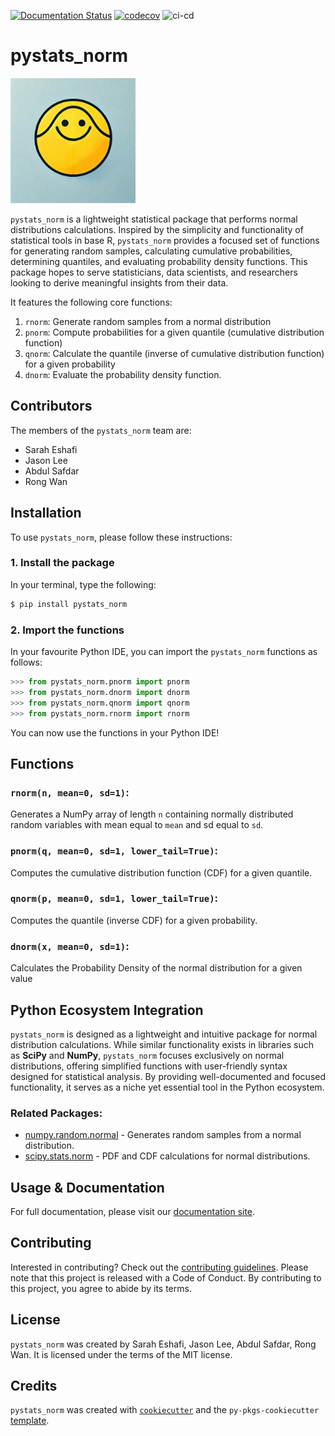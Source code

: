 [![Documentation Status](https://readthedocs.org/projects/pystats-norm/badge/?version=latest)](https://pystats-norm.readthedocs.io/en/latest/?badge=latest)
[![codecov](https://codecov.io/github/UBC-MDS/Group24-pystats/graph/badge.svg?token=YqaFvm1hzi)](https://codecov.io/github/UBC-MDS/Group24-pystats)
![ci-cd](https://github.com/UBC-MDS/Group24-pystats/actions/workflows/ci-cd.yml/badge.svg)

# pystats_norm

<a href="https://github.com/UBC-MDS/Group24-pystats">
  <img src="https://github.com/UBC-MDS/Group24-pystats/blob/main/assets/pystat_logo.png" alt="App Platform" width="200">
</a>

`pystats_norm` is a lightweight statistical package that performs normal distributions calculations. Inspired by the simplicity and functionality of statistical tools in base R, `pystats_norm` provides a focused set of functions for generating random samples, calculating cumulative probabilities, determining quantiles, and evaluating probability density functions. This package hopes to serve statisticians, data scientists, and researchers looking to derive meaningful insights from their data.

It features the following core functions:
1. `rnorm`: Generate random samples from a normal distribution
2. `pnorm`: Compute probabilities for a given quantile (cumulative distribution function)
3. `qnorm`: Calculate the quantile (inverse of cumulative distribution function) for a given probability
4. `dnorm`: Evaluate the probability density function.

## Contributors
The members of the `pystats_norm` team are:
- Sarah Eshafi
- Jason Lee
- Abdul Safdar
- Rong Wan

## Installation

To use `pystats_norm`, please follow these instructions:

### 1. Install the package

In your terminal, type the following:

```bash
$ pip install pystats_norm
```

### 2. Import the functions

In your favourite Python IDE, you can import the `pystats_norm` functions as follows:

```python
>>> from pystats_norm.pnorm import pnorm
>>> from pystats_norm.dnorm import dnorm
>>> from pystats_norm.qnorm import qnorm
>>> from pystats_norm.rnorm import rnorm
```

You can now use the functions in your Python IDE!

## Functions

### `rnorm(n, mean=0, sd=1)`:  
Generates a NumPy array of length `n` containing normally distributed random variables with mean equal to  `mean` and sd equal to `sd`.

### `pnorm(q, mean=0, sd=1, lower_tail=True)`:  
Computes the cumulative distribution function (CDF) for a given quantile.

### `qnorm(p, mean=0, sd=1, lower_tail=True)`:  
Computes the quantile (inverse CDF) for a given probability.

### `dnorm(x, mean=0, sd=1)`:  
Calculates the Probability Density of the normal distribution for a given value

## Python Ecosystem Integration
`pystats_norm` is designed as a lightweight and intuitive package for normal distribution calculations. While similar functionality exists in libraries such as **SciPy** and **NumPy**, `pystats_norm` focuses exclusively on normal distributions, offering simplified functions with user-friendly syntax designed for statistical analysis. By providing well-documented and focused functionality, it serves as a niche yet essential tool in the Python ecosystem.

### Related Packages:
- [numpy.random.normal](https://numpy.org/doc/2.1/reference/random/generated/numpy.random.normal.html) - Generates random samples from a normal distribution.
- [scipy.stats.norm](https://docs.scipy.org/doc/scipy/reference/generated/scipy.stats.norm.html) - PDF and CDF calculations for normal distributions.

## Usage & Documentation
For full documentation, please visit our [documentation site](https://pystats-norm.readthedocs.io/en/latest/).

## Contributing

Interested in contributing? Check out the [contributing guidelines](https://pystats-norm.readthedocs.io/en/latest/contributing.html). Please note that this project is released with a Code of Conduct. By contributing to this project, you agree to abide by its terms.

## License

`pystats_norm` was created by Sarah Eshafi, Jason Lee, Abdul Safdar, Rong Wan. It is licensed under the terms of the MIT license.

## Credits

`pystats_norm` was created with [`cookiecutter`](https://cookiecutter.readthedocs.io/en/latest/) and the `py-pkgs-cookiecutter` [template](https://github.com/py-pkgs/py-pkgs-cookiecutter).
